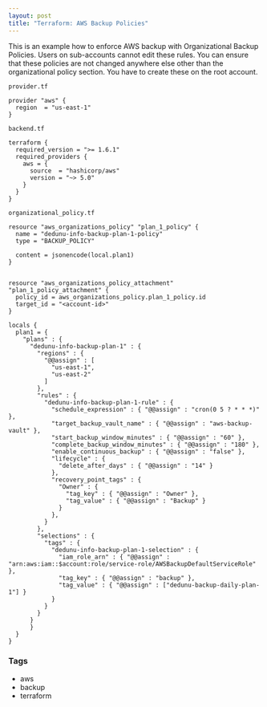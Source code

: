 ```yaml
---
layout: post
title: "Terraform: AWS Backup Policies"
---
```


This is an example how to enforce AWS backup with Organizational Backup Policies. Users on sub-accounts cannot edit these rules. You can ensure that these policies are not changed anywhere else other than the organizational policy section. You have to create these on the root account.

`provider.tf`

```hcl
﻿﻿provider "aws" {
  region  = "us-east-1"
}
```

`backend.tf`
```hcl
terraform {
  required_version = ">= 1.6.1"
  required_providers {
    aws = {
      source  = "hashicorp/aws"
      version = "~> 5.0"
    }
  }
}
```

`organizational_policy.tf`
```hcl
resource "aws_organizations_policy" "plan_1_policy" {
  name = "dedunu-info-backup-plan-1-policy"
  type = "BACKUP_POLICY"

  content = jsonencode(local.plan1)
}


resource "aws_organizations_policy_attachment" "plan_1_policy_attachment" {
  policy_id = aws_organizations_policy.plan_1_policy.id
  target_id = "<account-id>"
}

locals {
  plan1 = {
    "plans" : {
      "dedunu-info-backup-plan-1" : {
        "regions" : {
          "@@assign" : [
            "us-east-1",
            "us-east-2"
          ]
        },
        "rules" : {
          "dedunu-info-backup-plan-1-rule" : {
            "schedule_expression" : { "@@assign" : "cron(0 5 ? * * *)" },
            "target_backup_vault_name" : { "@@assign" : "aws-backup-vault" },
            "start_backup_window_minutes" : { "@@assign" : "60" },
            "complete_backup_window_minutes" : { "@@assign" : "180" },
            "enable_continuous_backup" : { "@@assign" : "false" },
            "lifecycle" : {
              "delete_after_days" : { "@@assign" : "14" }
            },
            "recovery_point_tags" : {
              "Owner" : {
                "tag_key" : { "@@assign" : "Owner" },
                "tag_value" : { "@@assign" : "Backup" }
              }
            },
          }
        },
        "selections" : {
          "tags" : {
            "dedunu-info-backup-plan-1-selection" : {
              "iam_role_arn" : { "@@assign" : "arn:aws:iam::$account:role/service-role/AWSBackupDefaultServiceRole" },
              "tag_key" : { "@@assign" : "backup" },
              "tag_value" : { "@@assign" : ["dedunu-backup-daily-plan-1"] }
            }
          }
        }
      }
      }
  }
}
```

### Tags

- aws
- backup
- terraform
